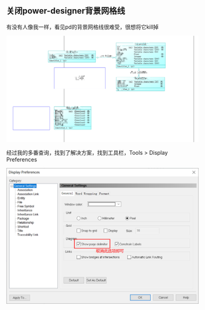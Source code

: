 ## 关闭power-designer背景网格线

有没有人像我一样，看见pd的背景网格线很难受，很想将它kill掉

![](https://raw.githubusercontent.com/lightingsui/Pic/master/img/Snipaste_2020-02-02_10-13-31.png)

经过我的多番查询，找到了解决方案，找到工具栏，Tools > Display Preferences

![](https://raw.githubusercontent.com/lightingsui/Pic/master/img/Snipaste_2020-02-02_10-13-32.png)
